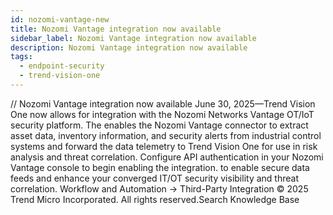 ```yaml
---
id: nozomi-vantage-new
title: Nozomi Vantage integration now available
sidebar_label: Nozomi Vantage integration now available
description: Nozomi Vantage integration now available
tags:
  - endpoint-security
  - trend-vision-one
---
```


/*<![CDATA[*/ $('#title').html($('meta[name=map-description]').attr('content')); /*]]>*/ Nozomi Vantage integration now available June 30, 2025—Trend Vision One now allows for integration with the Nozomi Networks Vantage OT/IoT security platform. The enables the Nozomi Vantage connector to extract asset data, inventory information, and security alerts from industrial control systems and forward the data telemetry to Trend Vision One for use in risk analysis and threat correlation. Configure API authentication in your Nozomi Vantage console to begin enabling the integration. to enable secure data feeds and enhance your converged IT/OT security visibility and threat correlation. Workflow and Automation → Third-Party Integration © 2025 Trend Micro Incorporated. All rights reserved.Search Knowledge Base
